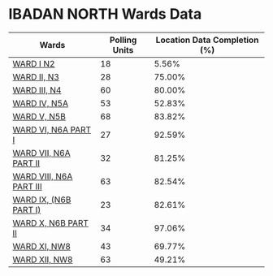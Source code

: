 
# IBADAN NORTH Wards Data

| Wards | Polling Units | Location Data Completion (%) |
| ---- | ----- | ------- |
| [WARD I N2](./wards/18087-ward-i-n2) | 18 | 5.56% |
| [WARD II, N3](./wards/18088-ward-ii,-n3) | 28 | 75.00% |
| [WARD III, N4](./wards/18089-ward-iii,-n4) | 60 | 80.00% |
| [WARD IV, N5A](./wards/18090-ward-iv,-n5a) | 53 | 52.83% |
| [WARD V, N5B](./wards/18091-ward-v,-n5b) | 68 | 83.82% |
| [WARD VI, N6A PART I](./wards/18092-ward-vi,-n6a-part-i) | 27 | 92.59% |
| [WARD VII, N6A PART II](./wards/18093-ward-vii,-n6a-part-ii) | 32 | 81.25% |
| [WARD VIII, N6A PART III](./wards/18094-ward-viii,-n6a-part-iii) | 63 | 82.54% |
| [WARD IX, (N6B PART I)](./wards/18095-ward-ix,-(n6b-part-i)) | 23 | 82.61% |
| [WARD X, N6B PART II](./wards/18096-ward-x,-n6b-part-ii) | 34 | 97.06% |
| [WARD XI, NW8](./wards/18097-ward-xi,-nw8) | 43 | 69.77% |
| [WARD XII, NW8](./wards/18098-ward-xii,-nw8) | 63 | 49.21% |




